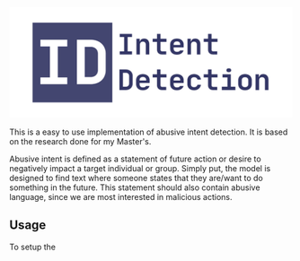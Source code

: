 ![](banner.png)

This is a easy to use implementation of abusive intent detection.
It is based on the research done for my Master's.

Abusive intent is defined as a statement of future action or desire to negatively impact a target individual or group.
Simply put, the model is designed to find text where someone states that they are/want to do something in the future.
This statement should also contain abusive language, since we are most interested in malicious actions.

## Usage

To setup the 

